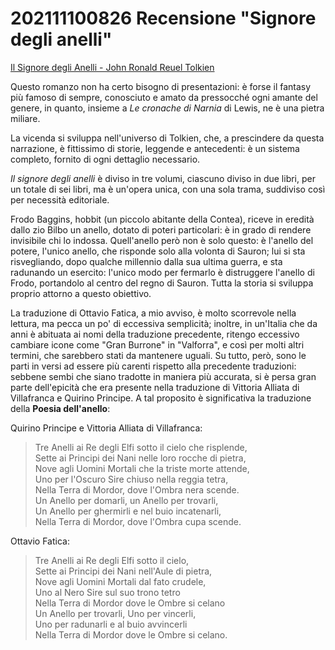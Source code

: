 # 202111100826 Recensione "Signore degli anelli"
[Il Signore degli Anelli - John Ronald Reuel Tolkien](Il%20Signore%20degli%20Anelli%20-%20John%20Ronald%20Reuel%20Tolkien.pdf)

Questo romanzo non ha certo bisogno di presentazioni: è forse il fantasy più famoso di sempre, conosciuto e amato da pressocché ogni amante del genere, in quanto,
insieme a *Le cronache di Narnia* di Lewis, ne è una pietra miliare.

La vicenda si sviluppa nell'universo di Tolkien, che, a prescindere da questa narrazione, è fittissimo di storie, leggende e antecedenti: è un sistema completo, fornito di ogni dettaglio necessario.

*Il signore degli anelli* è diviso in tre volumi, ciascuno diviso in due libri, per un totale di sei libri, ma è un'opera unica, con una sola trama, suddiviso così per necessità editoriale.

Frodo Baggins, hobbit (un piccolo abitante della Contea), riceve in eredità dallo zio Bilbo un anello, dotato di poteri particolari: è in grado di rendere invisibile chi lo indossa. 
Quell'anello però non è solo questo: è l'anello del potere, l'unico anello, che risponde solo alla volonta di Sauron; lui si sta risvegliando, dopo qualche millennio dalla sua ultima guerra, e sta radunando un esercito: l'unico modo per fermarlo è distruggere l'anello di Frodo, portandolo al centro del regno di Sauron.
Tutta la storia si sviluppa proprio attorno a questo obiettivo.

La traduzione di Ottavio Fatica, a mio avviso, è molto scorrevole nella lettura, ma pecca un po' di eccessiva semplicità; inoltre, in un'Italia che da anni è abituata ai nomi della traduzione precedente, ritengo eccessivo cambiare icone come "Gran Burrone" in "Valforra", e così per molti altri termini, che sarebbero stati da mantenere uguali.
Su tutto, però, sono le parti in versi ad essere più carenti rispetto alla precedente traduzioni: sebbene sembi che siano tradotte in maniera più accurata, si è persa gran parte dell'epicità che era presente nella traduzione di  Vittoria Alliata di Villafranca e Quirino Principe.
A tal proposito è significativa la traduzione della **Poesia dell'anello**:

Quirino Principe e Vittoria Alliata di Villafranca:
> Tre Anelli ai Re degli Elfi sotto il cielo che risplende,  
Sette ai Principi dei Nani nelle loro rocche di pietra,  
Nove agli Uomini Mortali che la triste morte attende,  
Uno per l'Oscuro Sire chiuso nella reggia tetra,  
Nella Terra di Mordor, dove l'Ombra nera scende.  
Un Anello per domarli, un Anello per trovarli,  
Un Anello per ghermirli e nel buio incatenarli,  
Nella Terra di Mordor, dove l'Ombra cupa scende.

Ottavio Fatica:
> Tre Anelli ai Re degli Elfi sotto il cielo,  
Sette ai Principi dei Nani nell'Aule di pietra,  
Nove agli Uomini Mortali dal fato crudele,  
Uno al Nero Sire sul suo trono tetro  
Nella Terra di Mordor dove le Ombre si celano  
Un Anello per trovarli, Uno per vincerli,  
Uno per radunarli e al buio avvincerli  
Nella Terra di Mordor dove le Ombre si celano.
